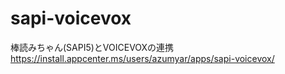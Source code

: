 # sapi-voicevox
棒読みちゃん(SAPI5)とVOICEVOXの連携
https://install.appcenter.ms/users/azumyar/apps/sapi-voicevox/